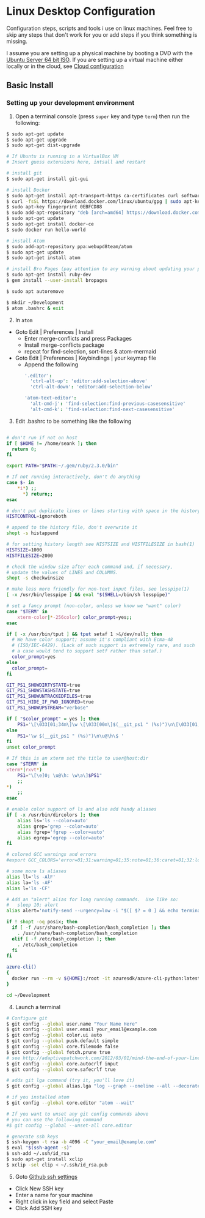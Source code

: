 # Linux  Desktop Configuration

Configuration steps, scripts and tools i use on linux machines. Feel free to skip any steps that don't work for you or add steps if you think something is missing.

I assume you are setting up a physical machine by booting a DVD with the [Ubuntu Server 64 bit ISO](http://www.ubuntu.com/download/server). If you are setting up a virtual machine either locally or in the cloud, see [Cloud configuration](Cloud.md)

## Basic Install

### Setting up your development environment

1. Open a terminal console (press ```super``` key and type ```term```) then run the following:

  ```bash
  $ sudo apt-get update
  $ sudo apt-get upgrade
  $ sudo apt-get dist-upgrade

  # If Ubuntu is running in a VirtualBox VM
  # Insert guess extensions here, intsall and restart

  # install git
  $ sudo apt-get install git-gui

  # install Docker
  $ sudo apt-get install apt-transport-https ca-certificates curl software-properties-common
  $ curl -fsSL https://download.docker.com/linux/ubuntu/gpg | sudo apt-key add -
  $ sudo apt-key fingerprint 0EBFCD88
  $ sudo add-apt-repository "deb [arch=amd64] https://download.docker.com/linux/ubuntu $(lsb_release -cs) stable"
  $ sudo apt-get update
  $ sudo apt-get install docker-ce
  $ sudo docker run hello-world

  # install Atom
  $ sudo add-apt-repository ppa:webupd8team/atom
  $ sudo apt-get update
  $ sudo apt-get install atom

  # install Bro Pages (pay attention to any warning about updating your path)
  $ sudo apt-get install ruby-dev
  $ gem install --user-install bropages

  $ sudo apt autoremove

  $ mkdir ~/Development
  $ atom .bashrc & exit
  ```

2. In ```atom```
  - Goto Edit | Preferences | Install
    - Enter merge-conflicts and press Packages
    - Install merge-conflicts package
    - repeat for find-selection, sort-lines & atom-mermaid
  - Goto Edit | Preferences | Keybindings | your keymap file
    - Append the following    
      ```coffee
      '.editor':
        'ctrl-alt-up': 'editor:add-selection-above'
        'ctrl-alt-down': 'editor:add-selection-below'

      'atom-text-editor':
        'alt-cmd-j': 'find-selection:find-previous-casesensitive'
        'alt-cmd-k': 'find-selection:find-next-casesensitive'
      ```

3. Edit .bashrc to be something like the following

  ```bash

  # don't run if not on host
  if [ $HOME != /home/seank ]; then
    return 0;
  fi

  export PATH="$PATH:~/.gem/ruby/2.3.0/bin"

  # If not running interactively, don't do anything
  case $- in
      *i*) ;;
        *) return;;
  esac

  # don't put duplicate lines or lines starting with space in the history.
  HISTCONTROL=ignoreboth

  # append to the history file, don't overwrite it
  shopt -s histappend

  # for setting history length see HISTSIZE and HISTFILESIZE in bash(1)
  HISTSIZE=1000
  HISTFILESIZE=2000

  # check the window size after each command and, if necessary,
  # update the values of LINES and COLUMNS.
  shopt -s checkwinsize

  # make less more friendly for non-text input files, see lesspipe(1)
  [ -x /usr/bin/lesspipe ] && eval "$(SHELL=/bin/sh lesspipe)"

  # set a fancy prompt (non-color, unless we know we "want" color)
  case "$TERM" in
      xterm-color|*-256color) color_prompt=yes;;
  esac

  if [ -x /usr/bin/tput ] && tput setaf 1 >&/dev/null; then
  	# We have color support; assume it's compliant with Ecma-48
  	# (ISO/IEC-6429). (Lack of such support is extremely rare, and such
  	# a case would tend to support setf rather than setaf.)
  	color_prompt=yes
  else
  	color_prompt=
  fi

  GIT_PS1_SHOWDIRTYSTATE=true
  GIT_PS1_SHOWSTASHSTATE=true
  GIT_PS1_SHOWUNTRACKEDFILES=true
  GIT_PS1_HIDE_IF_PWD_IGNORED=true
  GIT_PS1_SHOWUPSTREAM="verbose"

  if [ "$color_prompt" = yes ]; then
      PS1='\[\033[01;34m\]\w \[\033[00m\]$(__git_ps1 " (%s)")\n\[\033[01;32m\]\u@\h\[\033[00m\]\$ '
  else
      PS1='\w $(__git_ps1 " (%s)")\n\u@\h\$ '
  fi
  unset color_prompt

  # If this is an xterm set the title to user@host:dir
  case "$TERM" in
  xterm*|rxvt*)
      PS1="\[\e]0; \u@\h: \w\a\]$PS1"
      ;;
  *)
      ;;
  esac

  # enable color support of ls and also add handy aliases
  if [ -x /usr/bin/dircolors ]; then
      alias ls='ls --color=auto'
      alias grep='grep --color=auto'
      alias fgrep='fgrep --color=auto'
      alias egrep='egrep --color=auto'
  fi

  # colored GCC warnings and errors
  #export GCC_COLORS='error=01;31:warning=01;35:note=01;36:caret=01;32:locus=01:quote=01'

  # some more ls aliases
  alias ll='ls -AlF'
  alias la='ls -AF'
  alias l='ls -CF'

  # Add an "alert" alias for long running commands.  Use like so:
  #   sleep 10; alert
  alias alert='notify-send --urgency=low -i "$([ $? = 0 ] && echo terminal || echo error)" "$(history|tail -n1|sed -e '\''s/^\s*[0-9]\+\s*//;s/[;&|]\s*alert$//'\'')"'

  if ! shopt -oq posix; then
    if [ -f /usr/share/bash-completion/bash_completion ]; then
      . /usr/share/bash-completion/bash_completion
    elif [ -f /etc/bash_completion ]; then
      . /etc/bash_completion
    fi
  fi

  azure-cli()
  {
    docker run --rm -v ${HOME}:/root -it azuresdk/azure-cli-python:latest
  }

  cd ~/Development
  ```

4. Launch a terminal

  ```bash
  # Configure git
  $ git config --global user.name "Your Name Here"
  $ git config --global user.email your_email@example.com
  $ git config --global color.ui auto
  $ git config --global push.default simple
  $ git config --global core.filemode false
  $ git config --global fetch.prune true
  # see http://adaptivepatchwork.com/2012/03/01/mind-the-end-of-your-line/
  $ git config --global core.autocrlf input
  $ git config --global core.safecrlf true

  # adds git lga command (try it, you'll love it)
  $ git config --global alias.lga "log --graph --oneline --all --decorate"

  # if you installed atom
  $ git config --global core.editor "atom --wait"

  # If you want to unset any git config commands above
  # you can use the following command
  #$ git config --global --unset-all core.editor

  # generate ssh keys
  $ ssh-keygen -t rsa -b 4096 -C "your_email@example.com"
  $ eval "$(ssh-agent -s)"
  $ ssh-add ~/.ssh/id_rsa
  $ sudo apt-get install xclip
  $ xclip -sel clip < ~/.ssh/id_rsa.pub
  ```

5. Goto [Github ssh settings](https://github.com/settings/ssh)
  - Click New SSH key
  - Enter a name for your machine
  - Right click in key field and select Paste
  - Click Add SSH key
